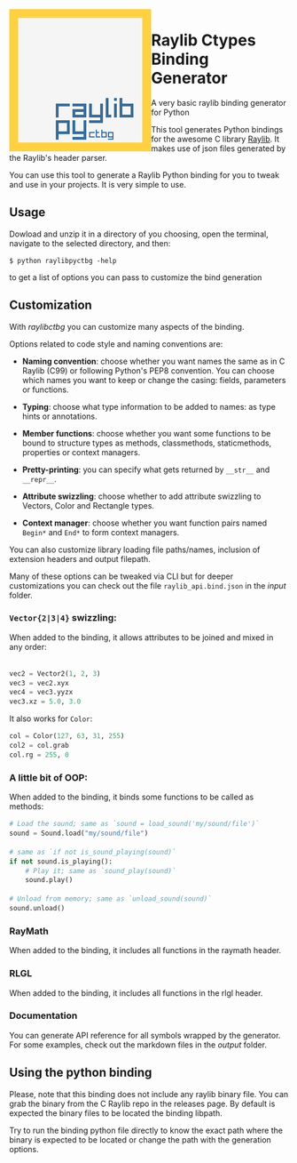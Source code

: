 <img align="left" src="/logo/raylibpy-256x256.png" width=256>

# Raylib Ctypes Binding Generator

A very basic raylib binding generator for Python

This tool generates Python bindings for the awesome C library [Raylib](https://github.com/raysan5/raylib).
It makes use of json files generated by the Raylib's header parser.

You can use this tool to generate a Raylib Python binding for you to tweak and use in your projects. It is very simple to use.

## Usage

Dowload and unzip it in a directory of you choosing, open the terminal, navigate
to the selected directory, and then:
```
$ python raylibpyctbg -help
```

to get a list of options you can pass to customize the bind generation


## Customization

With *raylibctbg* you can customize many aspects of the binding.

Options related to code style and naming conventions are:

- **Naming convention**: choose whether you want names the same as in C Raylib (C99)
  or following Python's PEP8 convention. You can choose which names you want to keep or change the casing: fields, parameters or functions.

- **Typing**: choose what type information to be added to names: as type hints or annotations.

- **Member functions**: choose whether you want some functions to be bound to structure types as
  methods, classmethods, staticmethods, properties or context managers.

- **Pretty-printing**: you can specify what gets returned by `__str__` and `__repr__`.

- **Attribute swizzling**: choose whether to add attribute swizzling to Vectors, Color and Rectangle types.

- **Context manager**: choose whether you want function pairs named `Begin*` and `End*` to form context 
  managers.

You can also customize library loading file paths/names, inclusion of extension headers and output filepath.

Many of these options can be tweaked via CLI but for deeper customizations you can check out the file
`raylib_api.bind.json` in the _input_ folder.

### `Vector{2|3|4}` swizzling:

When added to the binding, it allows attributes to be joined and mixed in any order:

```python

vec2 = Vector2(1, 2, 3)
vec3 = vec2.xyx
vec4 = vec3.yyzx
vec3.xz = 5.0, 3.0
```

It also works for `Color`:
```python
col = Color(127, 63, 31, 255)
col2 = col.grab
col.rg = 255, 0
```

### A little bit of OOP:

When added to the binding, it binds some functions to be called as methods:


```python
# Load the sound; same as `sound = load_sound('my/sound/file')`
sound = Sound.load("my/sound/file")

# same as `if not is_sound_playing(sound)`
if not sound.is_playing():
	# Play it; same as `sound_play(sound)`
	sound.play()

# Unload from memory; same as `unload_sound(sound)`
sound.unload()
```

### RayMath

When added to the binding, it includes all functions in the raymath header.

### RLGL

When added to the binding, it includes all functions in the rlgl header.

### Documentation

You can generate API reference for all symbols wrapped by the generator. For some examples,
check out the markdown files in the _output_ folder.

## Using the python binding

Please, note that this binding does not include any raylib binary file. You can grab the binary 
from the C Raylib repo in the releases page. By default is expected the binary files to be
located the binding libpath.

Try to run the binding python file directly to know the exact path where the binary is expected
to be located or change the path with the generation options.
